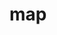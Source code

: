 # map
<!DOCTYPE html>
<html>
  <head>
    <title>Strode College Map</title>
    <link rel="stylesheet" href="https://unpkg.com/leaflet@1.7.1/dist/leaflet.css"
   integrity="sha512-xodZBNTC5n17Xt2atTPuE1HxjVMSvLVW9ocqUKLsCC5CXdbqCmblAshOMAS6/keqq/sMZMZ19scR4PsZChSR7A=="
   crossorigin=""/>
    <!-- Make sure you put this AFTER Leaflet's CSS -->
   <script src="https://unpkg.com/leaflet@1.7.1/dist/leaflet.js"
   integrity="sha512-XQoYMqMTK8LvdxXYG3nZ448hOEQiglfqkJs1NOQV44cWnUrBc8PkAOcXy20w0vlaXaVUearIOBhiXZ5V3ynxwA=="
   crossorigin=""></script>
  <script src='https://api.mapbox.com/mapbox.js/plugins/leaflet-fullscreen/v1.0.1/Leaflet.fullscreen.min.js'></script>
  <link href='https://api.mapbox.com/mapbox.js/plugins/leaflet-fullscreen/v1.0.1/leaflet.fullscreen.css' rel='stylesheet' />
  <link rel="stylesheet" href="L.Control.MousePosition.css" />
  <script src="L.Control.MousePosition.js"></script>	  
  </head>
  <body>
    <div id="map" style="width: 100%; height: 800px;"></div>
    <script>
    var mymap = L.map('map').setView([51.12983, -2.73341], 15);
  
	var osm = L.tileLayer('https://{s}.tile.openstreetmap.org/{z}/{x}/{y}.png', {
	    maxNativeZoom: 19,	
	    maxZoom: 20,
	    minZoom: 2,
	    attribution: '&copy; <a href="https://www.openstreetmap.org/copyright">OpenStreetMap</a> contributors'
        }).addTo(mymap);
	
	var google = L.tileLayer('https://{s}.google.com/vt/lyrs=s&x={x}&y={y}&z={z}', {
	    subdomains:['mt0','mt1','mt2','mt3'],
            attribution: 'Imagery &copy; 2021 Google, Map data &copy; 2021 <a target="_blank" href="https://www.google.com/intl/en_uk/help/terms_maps/">Terms</a>',
            maxNativeZoom: 18,
	    maxZoom: 22
        });
	
	var surface = L.tileLayer('https://geoffrowland.github.io/Surface-Street/{z}/{x}/{y}.png', {
	    tms: true, 
	    opacity: 1.0,
	    maxNativeZoom: 18,	
	    maxZoom: 20,
	    minZoom: 12,
	    attribution: 'LiDAR 1m DSM Environment Agency OGL &copy; Crown Copyright 2021'
        });	    
	    
	  
	    
	    var marker = L.marker([51.12983, -2.73341]).addTo(mymap);
	    marker.bindPopup("<img style='width: 200px' src='ITandComputers.jpg'><p><b>C Block</b></p><br>T-Level Digital");
	    var marker1 = L.marker([51.12993, -2.73331]).addTo(mymap);
	    marker1.bindPopup("<img style='width: 200px' src='ITandComputers.jpg'><p><b>C Block</b></p><br>Engineering");
	    //marker.bindPopup("<b>C Block</b><br>T-Level Digital").openPopup();
	
	    var college = L.layerGroup([marker, marker1]).addTo(mymap);
      
	var baseMaps = {
           "OSM": osm,
           "Google": google
        };
	var overlayMaps = {
	    "Surface": surface,
            "College": college
        };
        L.control.layers(baseMaps, overlayMaps).addTo(mymap);
	    
	L.control.mousePosition().addTo(mymap);
	    
	mymap.addControl(new L.Control.Fullscreen());
    </script>
  </body>    
</html>
